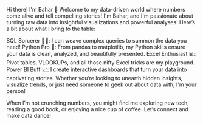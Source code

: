 Hi there! I'm Bahar 🌟
Welcome to my data-driven world where numbers come alive and tell compelling stories! I'm Bahar, and I'm passionate about turning raw data into insightful visualizations and powerful analyses. Here’s a bit about what I bring to the table:

SQL Sorcerer 🧙‍♂️: I can weave complex queries to summon the data you need!
Python Pro 🐍: From pandas to matplotlib, my Python skills ensure your data is clean, analyzed, and beautifully presented.
Excel Enthusiast 📊: Pivot tables, VLOOKUPs, and all those nifty Excel tricks are my playground.
Power BI Buff 📈: I create interactive dashboards that turn your data into captivating stories.
Whether you’re looking to unearth hidden insights, visualize trends, or just need someone to geek out about data with, I'm your person!

When I’m not crunching numbers, you might find me exploring new tech, reading a good book, or enjoying a nice cup of coffee. Let’s connect and make data dance!
